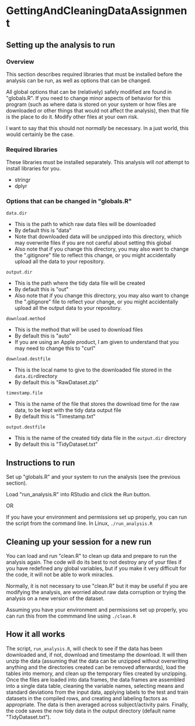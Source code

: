 # GettingAndCleaningDataAssignment

## Setting up the analysis to run

### Overview

This section describes required libraries that must be installed before the
analysis can be run, as well as options that can be changed.

All global options that can be (relatively) safely modified are found in
"globals.R". If you need to change minor aspects of behavior for this program
(such as where data is stored on your system or how files are downloaded or
other things that would not affect the analysis), then that file is the place
to do it. Modify other files at your own risk.

I want to say that this should not *normally* be necessary. In a just world,
this would certainly be the case.

### Required libraries

These libraries must be installed separately. This analysis will *not* attempt
to install libraries for you.

- stringr
- dplyr


### Options that can be changed in "globals.R"

`data.dir`

- This is the path to which raw data files will be downloaded
- By default this is "data"
- Note that downloaded data will be unzipped into this directory, which may
overwrite files if you are not careful about setting this global
- Also note that if you change this directory, you may also want to change the
".gitignore" file to reflect this change, or you might accidentally upload all
the data to your repository.

`output.dir`

- This is the path where the tidy data file will be created
- By default this is "out"
- Also note that if you change this directory, you may also want to change the
".gitignore" file to reflect your change, or you might accidentally upload all
the output data to your repository.

`download.method`

- This is the method that will be used to download files
- By default this is "auto"
- If you are using an Apple product, I am given to understand that you may need 
to change this to "curl"

`download.destfile`

- This is the local name to give to the downloaded file stored in the
`data.dir`directory
- By default this is "RawDataset.zip"

`timestamp.file`

- This is the name of the file that stores the download time for the raw data,
to be kept with the tidy data output file
- By default this is "Timestamp.txt"

`output.destfile`

- This is the name of the created tidy data file in the `output.dir` directory
- By default this is "TidyDataset.txt"

## Instructions to run

Set up "globals.R" and your system to run the analysis (see the previous section).

Load "run\_analysis.R" into RStudio and click the *Run* button.

OR

If you have your environment and permissions set up properly, you can run the
script from the command line. In Linux, `./run_analysis.R`

## Cleaning up your session for a new run

You can load and run "clean.R" to clean up data and prepare to run the analysis
again. The code will do its best to not destroy any of your files if you have
redefined any global variables, but if you make it very difficult for the code,
it will not be able to work miracles.

Normally, it is not necessary to use "clean.R" but it may be useful if you are
modifying the analysis, are worried about raw data corruption or trying the
analysis on a new version of the dataset.

Assuming you have your environment and permissions set up properly, you can run
this from the commmand line using `./clean.R`

## How it all works

The script, `run_analysis.R`, will check to see if the data has been downloaded
and, if not, download and timestamp the download. It will then unzip the data
(assuming that the data can be unzipped without overwriting anything and the
directories created can be removed afterwards), load the tables into memory,
and clean up the temporary files created by unzipping. Once the files are
loaded into data frames, the data frames are assembled into a single data
table, cleaning the variable names, selecting means and standard deviations
from the input data, applying labels to the test and train datasets in the
compiled rows, and creating and labeling factors as appropriate. The data is
then averaged across subject/activity pairs. Finally, the code saves the now
tidy data in the output directory (default name "TidyDataset.txt").
